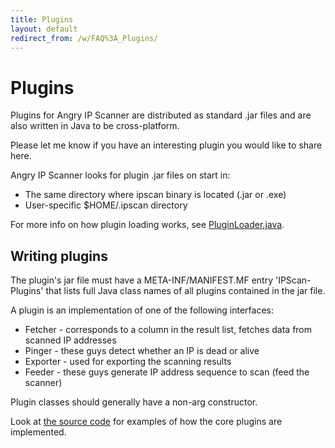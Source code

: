 ```yaml
---
title: Plugins
layout: default
redirect_from: /w/FAQ%3A_Plugins/
---
```


Plugins
=======

Plugins for Angry IP Scanner are distributed as standard .jar files and are also written in Java to be cross-platform.

Please let me know if you have an interesting plugin you would like to share here.

Angry IP Scanner looks for plugin .jar files on start in:
- The same directory where ipscan binary is located (.jar or .exe)
- User-specific $HOME/.ipscan directory

For more info on how plugin loading works, see [PluginLoader.java](https://github.com/angryziber/ipscan/blob/master/src/net/azib/ipscan/core/PluginLoader.java).

Writing plugins
---------------

The plugin's jar file must have a META-INF/MANIFEST.MF entry 'IPScan-Plugins' that lists full Java class names of all plugins
contained in the jar file.

A plugin is an implementation of one of the following interfaces:

- Fetcher - corresponds to a column in the result list, fetches data from scanned IP addresses
- Pinger - these guys detect whether an IP is dead or alive
- Exporter - used for exporting the scanning results
- Feeder - these guys generate IP address sequence to scan (feed the scanner)

Plugin classes should generally have a non-arg constructor. 

Look at [the source code](https://github.com/angryziber/ipscan) for examples of how the core plugins are implemented.
